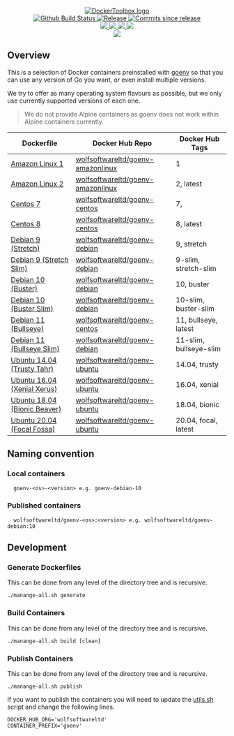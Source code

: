 <p align="center">
    <a href="https://github.com/DockerToolbox/">
        <img src="https://cdn.wolfsoftware.com/assets/images/github/organisations/dockertoolbox/black-and-white-circle-256.png" alt="DockerToolbox logo" />
    </a>
    <br />
    <a href="https://github.com/DockerToolbox/goenv/actions/workflows/pipeline.yml">
        <img src="https://img.shields.io/github/workflow/status/DockerToolbox/goenv/pipeline/master?style=for-the-badge" alt="Github Build Status">
    </a>
    <a href="https://github.com/DockerToolbox/goenv/releases/latest">
        <img src="https://img.shields.io/github/v/release/DockerToolbox/goenv?color=blue&label=Latest%20Release&style=for-the-badge" alt="Release">
    </a>
    <a href="https://github.com/DockerToolbox/goenv/releases/latest">
        <img src="https://img.shields.io/github/commits-since/DockerToolbox/goenv/latest.svg?color=blue&style=for-the-badge" alt="Commits since release">
    </a>
    <br />
    <a href=".github/CODE_OF_CONDUCT.md">
        <img src="https://img.shields.io/badge/Code%20of%20Conduct-blue?style=for-the-badge" />
    </a>
    <a href=".github/CONTRIBUTING.md">
        <img src="https://img.shields.io/badge/Contributing-blue?style=for-the-badge" />
    </a>
    <a href=".github/SECURITY.md">
        <img src="https://img.shields.io/badge/Report%20Security%20Concern-blue?style=for-the-badge" />
    </a>
    <a href="https://github.com/DockerToolbox/goenv/issues">
        <img src="https://img.shields.io/badge/Get%20Support-blue?style=for-the-badge" />
    </a>
    <br />
    <a href="https://wolfsoftware.com/">
        <img src="https://img.shields.io/badge/Created%20by%20Wolf%20Software-blue?style=for-the-badge" />
    </a>
</p>

## Overview

This is a selection of Docker containers preinstalled with [goenv](https://github.com/syndbg/goenv) so that you can use any version of Go you want, or even install multiple versions.

We try to offer as many operating system flavours as possible, but we only use currently supported versions of each one.

> We do not provide Alpine containers as goenv does not work within Alpine containers currently.

| Dockerfile | Docker Hub Repo | Docker Hub Tags |
| --- | --- | --- |
| [Amazon Linux 1](Dockerfiles/amazonlinux/1/Dockerfile)              | [wolfsoftwareltd/goenv-amazonlinux](https://hub.docker.com/r/wolfsoftwareltd/goenv-amazonlinux) | 1                           |
| [Amazon Linux 2](Dockerfiles/amazonlinux/2/Dockerfile)              | [wolfsoftwareltd/goenv-amazonlinux](https://hub.docker.com/r/wolfsoftwareltd/goenv-amazonlinux) | 2, latest                   |
| [Centos 7](Dockerfiles/centos/7/Dockerfile)                         | [wolfsoftwareltd/goenv-centos](https://hub.docker.com/r/wolfsoftwareltd/goenv-centos)           | 7,                          |
| [Centos 8](Dockerfiles/centos/8/Dockerfile)                         | [wolfsoftwareltd/goenv-centos](https://hub.docker.com/r/wolfsoftwareltd/goenv-centos)           | 8, latest                   |
| [Debian 9 (Stretch)](Dockerfiles/debian/9/Dockerfile)               | [wolfsoftwareltd/goenv-debian](https://hub.docker.com/r/wolfsoftwareltd/goenv-debian)           | 9, stretch                  |
| [Debian 9 (Stretch Slim)](Dockerfiles/debian/9-slim/Dockerfile)     | [wolfsoftwareltd/goenv-debian](https://hub.docker.com/r/wolfsoftwareltd/goenv-debian)           | 9-slim, stretch-slim        |
| [Debian 10 (Buster)](Dockerfiles/debian/10/Dockerfile)              | [wolfsoftwareltd/goenv-debian](https://hub.docker.com/r/wolfsoftwareltd/goenv-debian)           | 10, buster                  |
| [Debian 10 (Buster Slim)](Dockerfiles/debian/10-slim/Dockerfile)    | [wolfsoftwareltd/goenv-debian](https://hub.docker.com/r/wolfsoftwareltd/goenv-debian)           | 10-slim, buster-slim        |
| [Debian 11 (Bullseye)](Dockerfiles/debian/11/Dockerfile)            | [wolfsoftwareltd/goenv-centos](https://hub.docker.com/r/wolfsoftwareltd/goenv-centos)           | 11, bullseye, latest        |
| [Debian 11 (Bullseye Slim)](Dockerfiles/debian/11-slim/Dockerfile)  | [wolfsoftwareltd/goenv-debian](https://hub.docker.com/r/wolfsoftwareltd/goenv-debian)           | 11-slim, bullseye-slim      |
| [Ubuntu 14.04 (Trusty Tahr)](Dockerfiles/ubuntu/14.04/Dockerfile)   | [wolfsoftwareltd/goenv-ubuntu](https://hub.docker.com/r/wolfsoftwareltd/goenv-ubuntu)           | 14.04, trusty               |
| [Ubuntu 16.04 (Xenial Xerus)](Dockerfiles/ubuntu/16.04/Dockerfile)  | [wolfsoftwareltd/goenv-ubuntu](https://hub.docker.com/r/wolfsoftwareltd/goenv-ubuntu)           | 16.04, xenial               |
| [Ubuntu 18.04 (Bionic Beaver)](Dockerfiles/ubuntu/18.04/Dockerfile) | [wolfsoftwareltd/goenv-ubuntu](https://hub.docker.com/r/wolfsoftwareltd/goenv-ubuntu)           | 18.04, bionic               |
| [Ubuntu 20.04 (Focal Fossa)](Dockerfiles/ubuntu/20.04/Dockerfile)   | [wolfsoftwareltd/goenv-ubuntu](https://hub.docker.com/r/wolfsoftwareltd/goenv-ubuntu)           | 20.04, focal, latest        |

## Naming convention

### Local containers

```
  goenv-<os>-<version> e.g. goenv-debian-10
```

### Published containers

```
  wolfsoftwareltd/goenv-<os>:<version> e.g. wolfsoftwareltd/goenv-debian:10
```

## Development

### Generate Dockerfiles

This can be done from any level of the directory tree and is recursive.

```
./manange-all.sh generate
```

### Build Containers

This can be done from any level of the directory tree and is recursive.

```
./manange-all.sh build [clean]
```

### Publish Containers

This can be done from any level of the directory tree and is recursive.

```
./manange-all.sh publish
```

If you want to publish the containers you will need to update the [utils.sh](Scripts/utils.sh) script and change the following lines.

```
DOCKER_HUB_ORG='wolfsoftwareltd'
CONTAINER_PREFIX='goenv'
```
